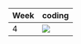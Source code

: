 | Week | coding |
| --- | --- |
| 4 |  ![](https://github.com/kmaooad/coding-19w04-Anglain/workflows/Grading/badge.svg) |
